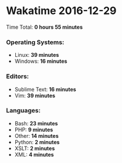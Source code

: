 # Wakatime 2016-12-29

Time Total: **0 hours 55 minutes**

### Operating Systems:
- Linux: **39 minutes** 
- Windows: **16 minutes** 

### Editors:
- Sublime Text: **16 minutes** 
- Vim: **39 minutes** 

### Languages:
- Bash: **23 minutes** 
- PHP: **9 minutes** 
- Other: **14 minutes** 
- Python: **2 minutes** 
- XSLT: **2 minutes** 
- XML: **4 minutes** 


